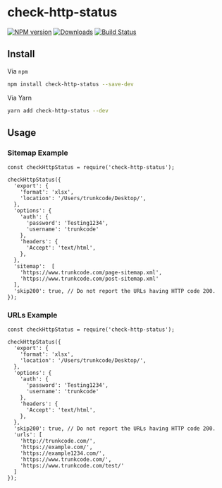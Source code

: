 # check-http-status

[![NPM version][npm-image]][npm-url]
[![Downloads][downloads-image]][npm-url]
[![Build Status][travis-image]][travis-url]

## Install

Via `npm`

```bash
npm install check-http-status --save-dev
```

Via Yarn

```bash
yarn add check-http-status --dev
```

## Usage

### Sitemap Example

```node
const checkHttpStatus = require('check-http-status');

checkHttpStatus({
  'export': {
    'format': 'xlsx',
    'location': '/Users/trunkcode/Desktop/',
  },
  'options': {
    'auth': {
      'password': 'Testing1234',
      'username': 'trunkcode'
    },
    'headers': {
      'Accept': 'text/html',
    },
  },
  'sitemap':  [
    'https://www.trunkcode.com/page-sitemap.xml',
    'https://www.trunkcode.com/post-sitemap.xml'
  ],
  'skip200': true, // Do not report the URLs having HTTP code 200.
});
```

### URLs Example

```node
const checkHttpStatus = require('check-http-status');

checkHttpStatus({
  'export': {
    'format': 'xlsx',
    'location': '/Users/trunkcode/Desktop/',
  },
  'options': {
    'auth': {
      'password': 'Testing1234',
      'username': 'trunkcode'
    },
    'headers': {
      'Accept': 'text/html',
    },
  },
  'skip200': true, // Do not report the URLs having HTTP code 200.
  'urls': [
    'http://trunkcode.com/',
    'https://example.com/',
    'https://example1234.com/',
    'https://www.trunkcode.com/',
    'https://www.trunkcode.com/test/'
  ]
});
```

[npm-image]: https://img.shields.io/npm/v/check-http-status.svg
[npm-url]: https://www.npmjs.com/package/check-http-status
[downloads-image]: https://img.shields.io/npm/dt/check-http-status.svg

[travis-image]: https://api.travis-ci.com/trunkcode/check-http-status.svg?branch=main
[travis-url]: https://travis-ci.com/trunkcode/check-http-status
